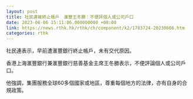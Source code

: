 ```yaml
---
layout: post
title: 社民連被終止帳戶　滙豐王冬勝：不便評個人或公司戶口
date: 2023-06-06 15:11:06.000000000 +08:00
link: https://news.rthk.hk/rthk/ch/component/k2/1703724-20230606.htm
categories: rthk
---
```


社民連表示，早前遭滙豐銀行終止帳戶，未有交代原因。

香港上海滙豐銀行兼滙豐銀行慈善基金主席王冬勝表示，不便評論個人或公司戶口。

他強調，集團服務全球60多個國家或地區，尊重每個地方的法律，亦有自身的合規政策。
